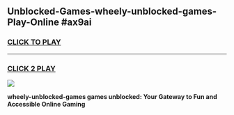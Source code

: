 
## Unblocked-Games-wheely-unblocked-games-Play-Online #ax9ai
<h3>
<a href="https://news.freeplayer.one?title=wheely-unblocked-games&ref=3">CLICK TO PLAY</a></h3>
<hr>

<h3>
<a href="https://news.freeplayer.one?title=wheely-unblocked-games&ref=3">CLICK 2 PLAY</a>
  
</h3>

<a href="https://news.freeplayer.one?title=wheely-unblocked-games&ref=3"><img src="https://clearcache.store/games.png"></a>


**wheely-unblocked-games games unblocked: Your Gateway to Fun and Accessible Online Gaming**
